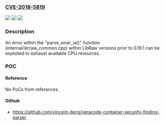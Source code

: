 ### [CVE-2018-5819](https://cve.mitre.org/cgi-bin/cvename.cgi?name=CVE-2018-5819)
![](https://img.shields.io/static/v1?label=Product&message=LibRaw&color=blue)
![](https://img.shields.io/static/v1?label=Version&message=n%2Fa&color=blue)
![](https://img.shields.io/static/v1?label=Vulnerability&message=DoS%20(Denial%20of%20Service)%20via%20CPU%20resource%20exhaustion&color=brighgreen)

### Description

An error within the "parse_sinar_ia()" function (internal/dcraw_common.cpp) within LibRaw versions prior to 0.19.1 can be exploited to exhaust available CPU resources.

### POC

#### Reference
No PoCs from references.

#### Github
- https://github.com/vincent-deng/veracode-container-security-finding-parser

